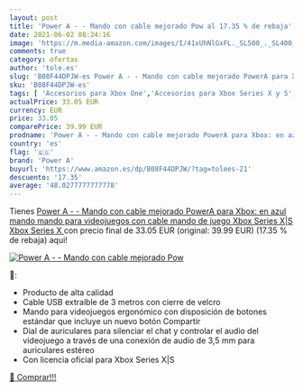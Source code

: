 ```yaml
---
layout: post
title: 'Power A - - Mando con cable mejorado Pow al 17.35 % de rebaja'
date: 2021-06-02 08:24:16
image: 'https://m.media-amazon.com/images/I/41xUhNlGxFL._SL500_._SL400_.jpg'
comments: true
category: ofertas
author: 'tole.es'
slug: 'B08F44DPJW-es Power A - - Mando con cable mejorado PowerA para Xbox: en...'
sku: 'B08F44DPJW-es'
tags: [ 'Accesorios para Xbox One','Accesorios para Xbox Series X y S','Componentes','Hardware y juegos para Xbox One','Hardware y juegos para Xbox Series X y S','Informática','Mandos y controles para Xbox One','Mandos y controles para Xbox Series X y S','Videojuegos','power a','xbox', ]
actualPrice: 33.05 EUR
currency: EUR
price: 33.05
comparePrice: 39.99 EUR
prodname: 'Power A - - Mando con cable mejorado PowerA para Xbox: en azul  mando  mando para videojuegos con cable  mando de juego  Xbox Series X|S  Xbox Series X '
country: 'es'
flag: '🇪🇸'
brand: 'Power A'
buyurl: 'https://www.amazon.es/dp/B08F44DPJW/?tag=tolees-21'
descuento: '17.35'
average: '48.0277777777778'
---
```


Tienes [Power A - - Mando con cable mejorado PowerA para Xbox: en azul  mando  mando para videojuegos con cable  mando de juego  Xbox Series X|S  Xbox Series X ](https://www.amazon.es/dp/B08F44DPJW/?tag=tolees-21) con precio final de  33.05 EUR (original: 39.99 EUR) (17.35 %  de rebaja) aqui!

[![Power A - - Mando con cable mejorado Pow](https://m.media-amazon.com/images/I/41xUhNlGxFL._SL500_._SL400_.jpg)](https://www.amazon.es/dp/B08F44DPJW/?tag=tolees-21)

🔎:

- Producto de alta calidad
- Cable USB extraíble de 3 metros con cierre de velcro
- Mando para videojuegos ergonómico con disposición de botones estándar que incluye un nuevo botón Compartir
- Dial de auriculares para silenciar el chat y controlar el audio del videojuego a través de una conexión de audio de 3,5 mm para auriculares estéreo
- Con licencia oficial para Xbox Series X|S

[🛒 Comprar!!!](https://www.amazon.es/dp/B08F44DPJW/?tag=tolees-21)
